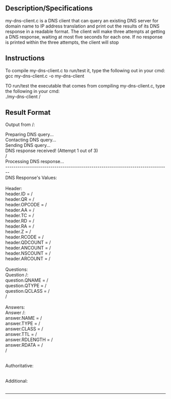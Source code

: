 ## Description/Specifications
my-dns-client.c is a DNS client that can query an existing DNS server for domain name to IP address translation and print out the results of its DNS response in a readable format. The client will make three attempts at getting a DNS response, waiting at most five seconds for each one. If no response is printed within the three attempts, the client will stop 

## Instructions
To compile my-dns-client.c to run/test it, type the following out in your cmd: <br>
gcc my-dns-client.c -o my-dns-client

TO run/test the executable that comes from compiling my-dns-client.c, type the following in your cmd: <br>
./my-dns-client /<hostname-of-your-choice/>

## Result Format
Output from /<hostname-of-your-choice/>: <br>

Preparing DNS query... <br>
Contacting DNS query... <br>
Sending DNS query... <br>
DNS response received! (Attempt 1 out of 3)  <br>
/<possibly more attempts are tried/> <br>
Processing DNS response... <br>
-------------------------------------------------------------------------------- <br>
                             DNS Response's Values: <br>                             
Header: <br>
	header.ID = /<number/> <br>
	header.QR = /<number/> <br>
	header.OPCODE = /<number/> <br>
	header.AA = /<number/> <br>
	header.TC = /<number/> <br>
	header.RD = /<number/> <br>
	header.RA = /<number/> <br>
	header.Z = /<number/> <br>
	header.RCODE = /<number/> <br>
	header.QDCOUNT = /<number/> <br>
	header.ANCOUNT = /<number/> <br>
	header.NSCOUNT = /<number/> <br>
	header.ARCOUNT = /<number/> <br>
 <br>
Questions: <br>
	Question /<number/>: <br>
		question.QNAME = /<string/> <br>
		question.QTYPE = /<number/> <br>
		question.QCLASS = /<number/> <br>
  /<possibly-more-questions/> <br>
 <br>
Answers: <br>
	Answer /<number/>: <br>
		answer.NAME = /<string/> <br>
		answer.TYPE = /<number/> <br>
		answer.CLASS = /<number/> <br>
		answer.TTL = /<number/> <br>
		answer.RDLENGTH = /<number/> <br>
		answer.RDATA = /<ip-address/> <br>
  /<possibly-more-answers/> <br> <br>

Authoritative: <br> <br>

Additional: <br> <br>

--------------------------------------------------------------------------------

